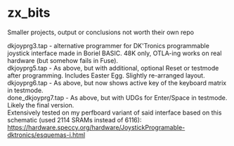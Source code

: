 # zx_bits
Smaller projects, output or conclusions not worth their own repo


dkjoyprg3.tap - alternative programmer for DK'Tronics programmable joystick interface made in Boriel BASIC. 48K only, OTLA-ing works on real hardware (but somehow fails in Fuse).  
dkjoyprg5.tap - As above, but with additional, optional Reset or testmode after programming. Includes Easter Egg. Slightly re-arranged layout.  
dkjoyprg6.tap - As above, but now shows active key of the keyboard matrix in testmode.  
done_dkjoyprg7.tap - As above, but with UDGs for Enter/Space in testmode. Likely the final version.  
Extensively tested on my perfboard variant of said interface based on this schematic (used 2114 SRAMs instead of 6116): https://hardware.speccy.org/hardware/JoystickProgramable-dktronics/esquemas-i.html
